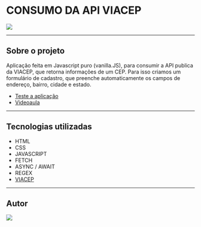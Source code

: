 # CONSUMO DA API VIACEP

![](../screenshot/viacep.gif)

---

## Sobre o projeto

Aplicação feita em Javascript puro (vanilla.JS), para consumir a API publica da VIACEP, que retorna informações de um CEP.
Para isso criamos um formulário de cadastro, que preenche automaticamente os campos de endereço, bairro, cidade e estado.

* [Teste a aplicação](https://fernandoleonid.github.io/consumo-api-js/01-viacep/)
* [Videoaula](https://youtu.be/imk6Y0viabg)

---
## Tecnologias utilizadas
 - HTML
 - CSS
 - JAVASCRIPT
 - FETCH
 - ASYNC / AWAIT
 - REGEX
 - [VIACEP](https://viacep.com.br/)

 ---
 ## Autor

[![](https://avatars.githubusercontent.com/u/42476943?v=4&s=100)](https://github.com/fernandoleonid)


